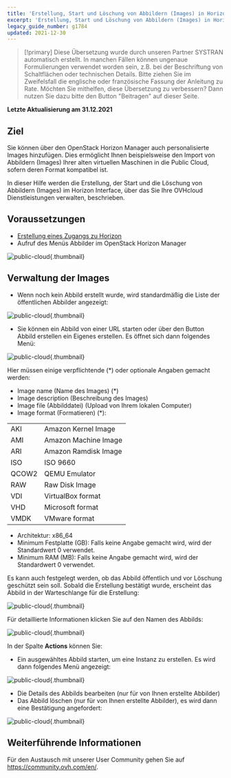 ```yaml
---
title: 'Erstellung, Start und Löschung von Abbildern (Images) in Horizon'
excerpt: 'Erstellung, Start und Löschung von Abbildern (Images) in Horizon'
legacy_guide_number: g1784
updated: 2021-12-30
---
```


> [!primary]
> Diese Übersetzung wurde durch unseren Partner SYSTRAN automatisch erstellt. In manchen Fällen können ungenaue Formulierungen verwendet worden sein, z.B. bei der Beschriftung von Schaltflächen oder technischen Details. Bitte ziehen Sie im Zweifelsfall die englische oder französische Fassung der Anleitung zu Rate. Möchten Sie mithelfen, diese Übersetzung zu verbessern? Dann nutzen Sie dazu bitte den Button "Beitragen" auf dieser Seite.
>

**Letzte Aktualisierung am 31.12.2021**

## Ziel 

Sie können über den OpenStack Horizon Manager auch personalisierte Images hinzufügen. Dies ermöglicht Ihnen beispielsweise den Import von Abbildern (Images) Ihrer alten virtuellen Maschinen in die Public Cloud, sofern deren Format kompatibel ist.

In dieser Hilfe werden die Erstellung, der Start und die Löschung von Abbildern (Images) im Horizon Interface, über das Sie Ihre OVHcloud Dienstleistungen verwalten, beschrieben.


## Voraussetzungen

- [Erstellung eines Zugangs zu Horizon](/pages/platform/public-cloud/introducing_horizon)
- Aufruf des Menüs Abbilder im OpenStack Horizon Manager

![public-cloud](images/horizon_menu.png){.thumbnail}

## Verwaltung der Images

- Wenn noch kein Abbild erstellt wurde, wird standardmäßig die Liste der öffentlichen Abbilder angezeigt:

![public-cloud](images/horizon_images.png){.thumbnail}

- Sie können ein Abbild von einer URL starten oder über den Button Abbild erstellen ein Eigenes erstellen. Es öffnet sich dann folgendes Menü:


![public-cloud](images/horizon_create_image.png){.thumbnail}

Hier müssen einige verpflichtende (*) oder optionale Angaben gemacht werden:

- Image name (Name des Images) (*)
- Image description (Beschreibung des Images)
- Image file (Abbilddatei) (Upload von Ihrem lokalen Computer)
- Image format (Formatieren) (*):

|||
|---|---|
|AKI|Amazon Kernel Image|
|AMI|Amazon Machine Image|
|ARI|Amazon Ramdisk Image|
|ISO|ISO 9660|
|QCOW2|QEMU Emulator|
|RAW|Raw Disk Image|
|VDI|VirtualBox format|
|VHD|Microsoft format|
|VMDK|VMware format|


- Architektur: x86_64
- Minimum Festplatte (GB): Falls keine Angabe gemacht wird, wird der Standardwert 0 verwendet.
- Minimum RAM (MB): Falls keine Angabe gemacht wird, wird der Standardwert 0 verwendet.


Es kann auch festgelegt werden, ob das Abbild öffentlich und vor Löschung geschützt sein soll.
Sobald die Erstellung bestätigt wurde, erscheint das Abbild in der Warteschlange für die Erstellung:

![public-cloud](images/horizon_image_saving.png){.thumbnail}

Für detaillierte Informationen klicken Sie auf den Namen des Abbilds:

![public-cloud](images/horizon_image_details.png){.thumbnail}


In der Spalte **Actions** können Sie:

- Ein ausgewähltes Abbild starten, um eine Instanz zu erstellen. Es wird dann folgendes Menü angezeigt:

![public-cloud](images/horizon_launch_image.png){.thumbnail}

- Die Details des Abbilds bearbeiten (nur für von Ihnen erstellte Abbilder)
- Das Abbild löschen (nur für von Ihnen erstellte Abbilder), es wird dann eine Bestätigung angefordert:

![public-cloud](images/horizon_delete_image.png){.thumbnail}


## Weiterführende Informationen
 
Für den Austausch mit unserer User Community gehen Sie auf <https://community.ovh.com/en/>.
